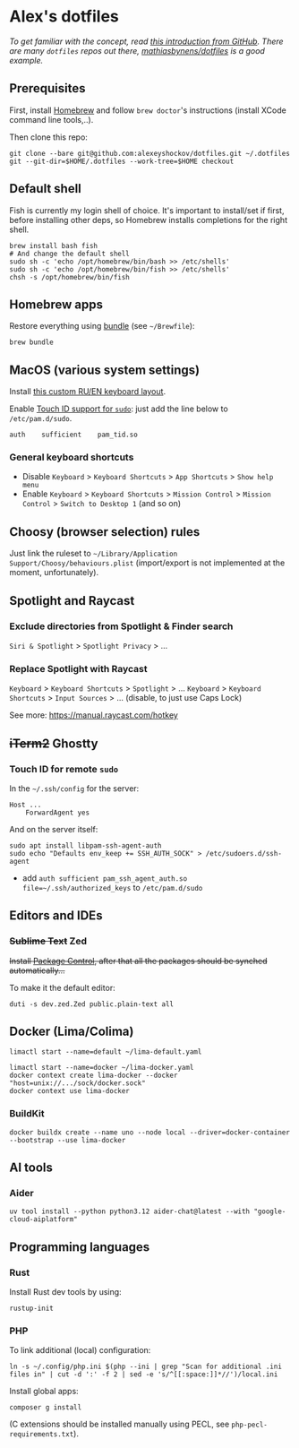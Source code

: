# Alex's dotfiles

*To get familiar with the concept, read [this introduction from GitHub](https://dotfiles.github.io).
There are many `dotfiles` repos out there, [mathiasbynens/dotfiles](https://github.com/mathiasbynens/dotfiles) is a good example.*

## Prerequisites

First, install [Homebrew](http://brew.sh/) and follow `brew doctor`'s instructions (install XCode command line tools,..).

Then clone this repo:

```shell
git clone --bare git@github.com:alexeyshockov/dotfiles.git ~/.dotfiles
git --git-dir=$HOME/.dotfiles --work-tree=$HOME checkout
```

## Default shell

Fish is currently my login shell of choice. It's important to install/set if first, before installing other deps,
so Homebrew installs completions for the right shell.

```shell
brew install bash fish
# And change the default shell
sudo sh -c 'echo /opt/homebrew/bin/bash >> /etc/shells'
sudo sh -c 'echo /opt/homebrew/bin/fish >> /etc/shells'
chsh -s /opt/homebrew/bin/fish
```

## Homebrew apps

Restore everything using [bundle](https://github.com/Homebrew/homebrew-bundle) (see `~/Brewfile`):

```shell
brew bundle
```

## MacOS (various system settings)

Install [this custom RU/EN keyboard layout](https://github.com/tonsky/Universal-Layout).

Enable [Touch ID support for `sudo`](https://apple.stackexchange.com/a/306324/132816): just add the line below to `/etc/pam.d/sudo`.

```
auth    sufficient    pam_tid.so
```

### General keyboard shortcuts

- Disable `Keyboard` > `Keyboard Shortcuts` > `App Shortcuts` > `Show help menu`
- Enable `Keyboard` > `Keyboard Shortcuts` > `Mission Control` > `Mission Control` > `Switch to Desktop 1` (and so on)

## Choosy (browser selection) rules

Just link the ruleset to `~/Library/Application Support/Choosy/behaviours.plist` (import/export is not implemented at the moment, unfortunately).

## Spotlight and Raycast

### Exclude directories from Spotlight & Finder search

`Siri & Spotlight` > `Spotlight Privacy` > ...

### Replace Spotlight with Raycast

`Keyboard` > `Keyboard Shortcuts` > `Spotlight` > ...
`Keyboard` > `Keyboard Shortcuts` > `Input Sources` > ... (disable, to just use Caps Lock)

See more: https://manual.raycast.com/hotkey

## ~~iTerm2~~ Ghostty

### Touch ID for remote `sudo`

In the `~/.ssh/config` for the server:

```
Host ...
    ForwardAgent yes
```

And on the server itself:

```shell
sudo apt install libpam-ssh-agent-auth
sudo echo "Defaults env_keep += SSH_AUTH_SOCK" > /etc/sudoers.d/ssh-agent
```

+ add `auth sufficient pam_ssh_agent_auth.so file=~/.ssh/authorized_keys` to `/etc/pam.d/sudo`

## Editors and IDEs

### ~~Sublime Text~~ Zed

~~Install [Package Control](https://packagecontrol.io), after that all the packages should be synched automatically...~~

To make it the default editor:

```shell
duti -s dev.zed.Zed public.plain-text all
```

## Docker (Lima/Colima)

```shell
limactl start --name=default ~/lima-default.yaml
```

```shell
limactl start --name=docker ~/lima-docker.yaml
docker context create lima-docker --docker "host=unix://.../sock/docker.sock"
docker context use lima-docker
```

### BuildKit

```shell
docker buildx create --name uno --node local --driver=docker-container --bootstrap --use lima-docker
```

## AI tools

### Aider

```shell
uv tool install --python python3.12 aider-chat@latest --with "google-cloud-aiplatform"
```

## Programming languages

### Rust

Install Rust dev tools by using:

```shell
rustup-init
```

### PHP

To link additional (local) configuration:

```shell
ln -s ~/.config/php.ini $(php --ini | grep "Scan for additional .ini files in" | cut -d ':' -f 2 | sed -e 's/^[[:space:]]*//')/local.ini
```

Install global apps:

```shell
composer g install
```

(C extensions should be installed manually using PECL, see `php-pecl-requirements.txt`).
